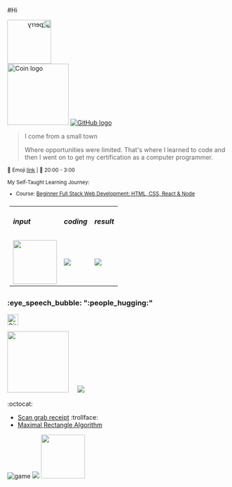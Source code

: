 #Hi
<!-- DcViet introduce.md -->
<div> 
<img height="100" style="transform: scaleX(-1)"; src="https://i.pinimg.com/originals/34/3e/a1/343ea1d4cc1ca376a4e56d9614ef2c82.png" alt="perry" />

</div>


<div>
  <img height="140" src="https://s2.coinmarketcap.com/static/img/coins/200x200/25006.png" alt="Coin logo" />
  <a href="https://github.com/DcViet"><img src="https://s2.coinmarketcap.com/static/img/coins/200x200/25006.png" alt="GitHub logo" /></a>
  <blockquote>
    <p>I come from a small town</p>
    <p>Where opportunities were limited. That's where I learned to code and then I went on to get my certification as a computer programmer.</p>
  </blockquote>
</div>

<sub> :raccoon: Emoji [link](https://github.com/ikatyang/emoji-cheat-sheet/blob/master/README.md) | :owl: 20:00 - 3:00 </sub>

<sub>
My Self-Taught Learning Journey: 
  
- Course: 
[Beginner Full Stack Web Development: HTML, CSS, React & Node](https://stackskills.com/p/beginner-full-stack-web-development-html-css-react-node)
</sub>
<table style="padding: 5px">
  <tr>
    <td> <h5>input</h2></td>
    <td> <h5>coding</h2></td>
    <td> <h5>result</h2></td>

  </tr>	
  <tr>
    <td><img height="100" src="https://thumbs.gfycat.com/HotMeatyBream-max-1mb.gif" /></td>
    <td><img height="" src="https://i.gifer.com/origin/98/98eda5b292bc33c779b8499d656f90ad_w200.gif" /></td>
    <td><img height="" src="https://i.skyrock.net/2504/86432504/pics/3134164126_1_2_g4BArAIS.gif" />      
<!--         <img height="100" src="https://i0.wp.com/s-media-cache-ak0.pinimg.com/originals/ab/7e/9e/ab7e9e9237ab0f62324e7461c74db788.jpg?w=660&ssl=1" /></td> -->
    
  </tr>
</table>

<h3><strong> :eye_speech_bubble: ":people_hugging:"</strong></h3>
<a href="https://github.com/DcViet"><img height="25" title="Counter" src="https://komarev.com/ghpvc/?username=DcViet&color=blueviolet&style=flat-square" alt="GitHub profile view counter"></a>

<img height="140" src="https://github-readme-stats.vercel.app/api?username=DcViet&show_icons=true&include_all_commits=true&theme=react&cache_seconds=3200&hide_border=true&hide=contribs,issues&hide_rank=false&rank_icon=github" /></a>
&nbsp;&nbsp;&nbsp;
<a href="https://github.com/DcViet"><img src="https://github-readme-stats.vercel.app/api/top-langs/?username=DcViet&layout=compact&theme=react&hide_border=true" /></a>

:octocat:
- [Scan grab receipt](https://github.com/DcViet/Scan_grabReceipt.git) :trollface: 
- [Maximal Rectangle Algorithm](https://github.com/DcViet/Maximal-Rectangle-Algorithm.git)

<!--
<picture>
  <source
    srcset="https://github-readme-stats.vercel.app/api?username=DcViet&show_icons=true&theme=react"
    media="(prefers-color-scheme: dark)"
  />
  <source
    srcset="https://github-readme-stats.vercel.app/api?username=DcViet&show_icons=true"
    media="(prefers-color-scheme: light), (prefers-color-scheme: no-preference)"
  />
  <img src="https://github-readme-stats.vercel.app/api?username=DcViet&show_icons=true" />
</picture>
--> 

![game](https://raw.githubusercontent.com/Sutil/Sutil/2b2fad3bf54522bb30c8c170591fc68ff51b69e6/github-contribution-grid-snake2.svg)
<img height="" src="https://images-wixmp-ed30a86b8c4ca887773594c2.wixmp.com/f/ae447fdd-fc93-45cc-9836-f5c41b715c79/d5b5tie-69782ae5-7425-4444-b064-112401283b45.gif?token=eyJ0eXAiOiJKV1QiLCJhbGciOiJIUzI1NiJ9.eyJzdWIiOiJ1cm46YXBwOjdlMGQxODg5ODIyNjQzNzNhNWYwZDQxNWVhMGQyNmUwIiwiaXNzIjoidXJuOmFwcDo3ZTBkMTg4OTgyMjY0MzczYTVmMGQ0MTVlYTBkMjZlMCIsIm9iaiI6W1t7InBhdGgiOiJcL2ZcL2FlNDQ3ZmRkLWZjOTMtNDVjYy05ODM2LWY1YzQxYjcxNWM3OVwvZDViNXRpZS02OTc4MmFlNS03NDI1LTQ0NDQtYjA2NC0xMTI0MDEyODNiNDUuZ2lmIn1dXSwiYXVkIjpbInVybjpzZXJ2aWNlOmZpbGUuZG93bmxvYWQiXX0.8Y8R-IgqlyMiRABZmQlEJPgXBt-uqYYiRrhThNmKDPE" /> 
<img height="100" src="https://i.pinimg.com/originals/2f/14/9b/2f149b436f5019587cfd44c498febe5b.gif" />
